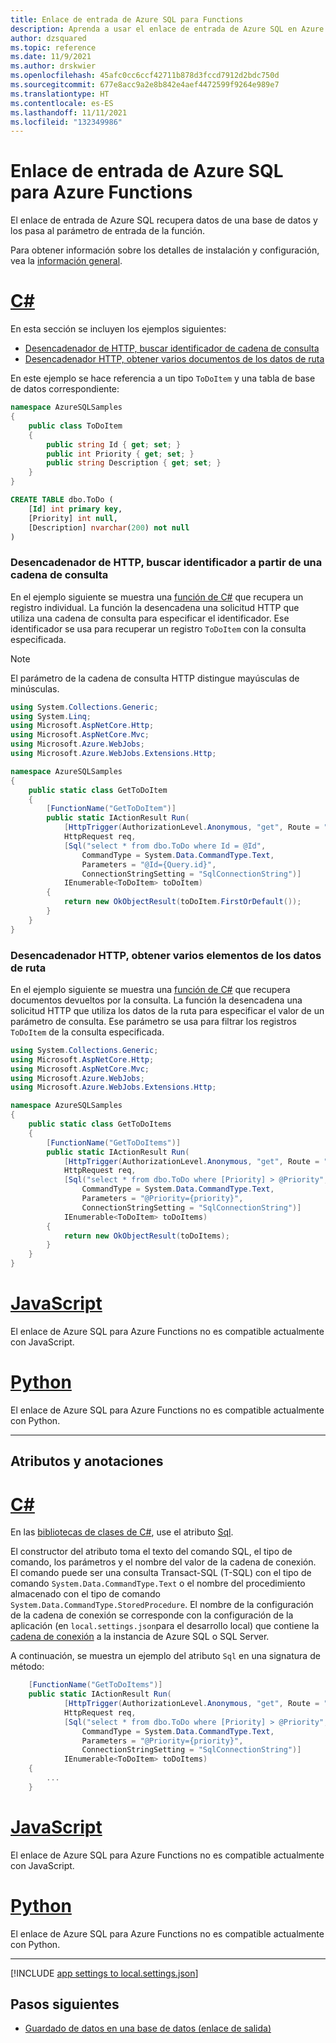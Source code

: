 ```yaml
---
title: Enlace de entrada de Azure SQL para Functions
description: Aprenda a usar el enlace de entrada de Azure SQL en Azure Functions.
author: dzsquared
ms.topic: reference
ms.date: 11/9/2021
ms.author: drskwier
ms.openlocfilehash: 45afc0cc6ccf42711b878d3fccd7912d2bdc750d
ms.sourcegitcommit: 677e8acc9a2e8b842e4aef4472599f9264e989e7
ms.translationtype: HT
ms.contentlocale: es-ES
ms.lasthandoff: 11/11/2021
ms.locfileid: "132349986"
---
```

# <a name="azure-sql-input-binding-for-azure-functions"></a>Enlace de entrada de Azure SQL para Azure Functions

El enlace de entrada de Azure SQL recupera datos de una base de datos y los pasa al parámetro de entrada de la función.

Para obtener información sobre los detalles de instalación y configuración, vea la [información general](./functions-bindings-azure-sql.md).

<a id="example" name="example"></a>

# <a name="c"></a>[C#](#tab/csharp)

En esta sección se incluyen los ejemplos siguientes:

* [Desencadenador de HTTP, buscar identificador de cadena de consulta](#http-trigger-look-up-id-from-query-string-c)
* [Desencadenador HTTP, obtener varios documentos de los datos de ruta](#http-trigger-get-multiple-items-from-route-data-c)

En este ejemplo se hace referencia a un tipo `ToDoItem` y una tabla de base de datos correspondiente:

```cs
namespace AzureSQLSamples
{
    public class ToDoItem
    {
        public string Id { get; set; }
        public int Priority { get; set; }
        public string Description { get; set; }
    }
}
```

```sql
CREATE TABLE dbo.ToDo (
    [Id] int primary key,
    [Priority] int null,
    [Description] nvarchar(200) not null
)
```

<a id="http-trigger-look-up-id-from-query-string-c"></a>

### <a name="http-trigger-look-up-id-from-query-string"></a>Desencadenador de HTTP, buscar identificador a partir de una cadena de consulta

En el ejemplo siguiente se muestra una [función de C#](functions-dotnet-class-library.md) que recupera un registro individual. La función la desencadena una solicitud HTTP que utiliza una cadena de consulta para especificar el identificador. Ese identificador se usa para recuperar un registro `ToDoItem` con la consulta especificada.

> [!NOTE]
> El parámetro de la cadena de consulta HTTP distingue mayúsculas de minúsculas.
>

```cs
using System.Collections.Generic;
using System.Linq;
using Microsoft.AspNetCore.Http;
using Microsoft.AspNetCore.Mvc;
using Microsoft.Azure.WebJobs;
using Microsoft.Azure.WebJobs.Extensions.Http;

namespace AzureSQLSamples
{
    public static class GetToDoItem
    {
        [FunctionName("GetToDoItem")]
        public static IActionResult Run(
            [HttpTrigger(AuthorizationLevel.Anonymous, "get", Route = "gettodoitem")]
            HttpRequest req,
            [Sql("select * from dbo.ToDo where Id = @Id",
                CommandType = System.Data.CommandType.Text,
                Parameters = "@Id={Query.id}",
                ConnectionStringSetting = "SqlConnectionString")]
            IEnumerable<ToDoItem> toDoItem)
        {
            return new OkObjectResult(toDoItem.FirstOrDefault());
        }
    }
}
```

<a id="http-trigger-get-multiple-items-from-route-data-c"></a>

### <a name="http-trigger-get-multiple-items-from-route-data"></a>Desencadenador HTTP, obtener varios elementos de los datos de ruta

En el ejemplo siguiente se muestra una [función de C#](functions-dotnet-class-library.md) que recupera documentos devueltos por la consulta. La función la desencadena una solicitud HTTP que utiliza los datos de la ruta para especificar el valor de un parámetro de consulta. Ese parámetro se usa para filtrar los registros `ToDoItem` de la consulta especificada.

```cs
using System.Collections.Generic;
using Microsoft.AspNetCore.Http;
using Microsoft.AspNetCore.Mvc;
using Microsoft.Azure.WebJobs;
using Microsoft.Azure.WebJobs.Extensions.Http;

namespace AzureSQLSamples
{
    public static class GetToDoItems
    {
        [FunctionName("GetToDoItems")]
        public static IActionResult Run(
            [HttpTrigger(AuthorizationLevel.Anonymous, "get", Route = "gettodoitems/{priority}")]
            HttpRequest req,
            [Sql("select * from dbo.ToDo where [Priority] > @Priority",
                CommandType = System.Data.CommandType.Text,
                Parameters = "@Priority={priority}",
                ConnectionStringSetting = "SqlConnectionString")]
            IEnumerable<ToDoItem> toDoItems)
        {
            return new OkObjectResult(toDoItems);
        }
    }
}
```

# <a name="javascript"></a>[JavaScript](#tab/javascript)

El enlace de Azure SQL para Azure Functions no es compatible actualmente con JavaScript.

# <a name="python"></a>[Python](#tab/python)

El enlace de Azure SQL para Azure Functions no es compatible actualmente con Python.

 ---

## <a name="attributes-and-annotations"></a>Atributos y anotaciones

# <a name="c"></a>[C#](#tab/csharp)

En las [bibliotecas de clases de C#](functions-dotnet-class-library.md), use el atributo [Sql](https://github.com/Azure/azure-functions-sql-extension/blob/main/src/SqlAttribute.cs).

El constructor del atributo toma el texto del comando SQL, el tipo de comando, los parámetros y el nombre del valor de la cadena de conexión. El comando puede ser una consulta Transact-SQL (T-SQL) con el tipo de comando `System.Data.CommandType.Text` o el nombre del procedimiento almacenado con el tipo de comando `System.Data.CommandType.StoredProcedure`. El nombre de la configuración de la cadena de conexión se corresponde con la configuración de la aplicación (en `local.settings.json`para el desarrollo local) que contiene la [cadena de conexión](/dotnet/api/microsoft.data.sqlclient.sqlconnection.connectionstring?view=sqlclient-dotnet-core-3.0&preserve-view=true#Microsoft_Data_SqlClient_SqlConnection_ConnectionString) a la instancia de Azure SQL o SQL Server.

A continuación, se muestra un ejemplo del atributo `Sql` en una signatura de método:

```csharp
    [FunctionName("GetToDoItems")]
    public static IActionResult Run(
            [HttpTrigger(AuthorizationLevel.Anonymous, "get", Route = "gettodoitems/{priority}")]
            HttpRequest req,
            [Sql("select * from dbo.ToDo where [Priority] > @Priority",
                CommandType = System.Data.CommandType.Text,
                Parameters = "@Priority={priority}",
                ConnectionStringSetting = "SqlConnectionString")]
            IEnumerable<ToDoItem> toDoItems)
    {
        ...
    }
```

# <a name="javascript"></a>[JavaScript](#tab/javascript)

El enlace de Azure SQL para Azure Functions no es compatible actualmente con JavaScript.

# <a name="python"></a>[Python](#tab/python)

El enlace de Azure SQL para Azure Functions no es compatible actualmente con Python.


---


[!INCLUDE [app settings to local.settings.json](../../includes/functions-app-settings-local.md)]



## <a name="next-steps"></a>Pasos siguientes

- [Guardado de datos en una base de datos (enlace de salida)](./functions-bindings-azure-sql-output.md)
